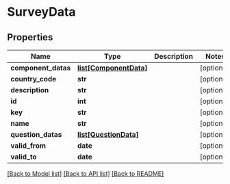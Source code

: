 # SurveyData

## Properties
Name | Type | Description | Notes
------------ | ------------- | ------------- | -------------
**component_datas** | [**list[ComponentData]**](ComponentData.md) |  | [optional] 
**country_code** | **str** |  | [optional] 
**description** | **str** |  | [optional] 
**id** | **int** |  | [optional] 
**key** | **str** |  | [optional] 
**name** | **str** |  | [optional] 
**question_datas** | [**list[QuestionData]**](QuestionData.md) |  | [optional] 
**valid_from** | **date** |  | [optional] 
**valid_to** | **date** |  | [optional] 

[[Back to Model list]](../README.md#documentation-for-models) [[Back to API list]](../README.md#documentation-for-api-endpoints) [[Back to README]](../README.md)

